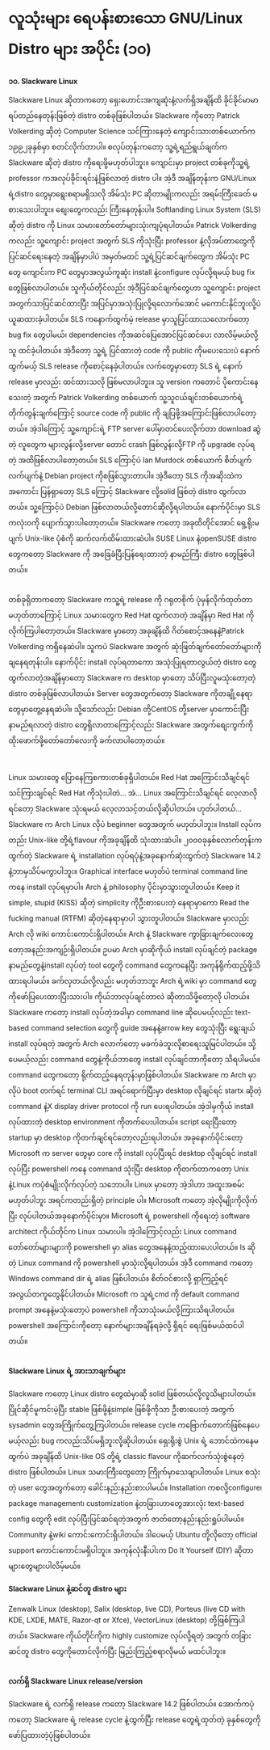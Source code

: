 # လူသုံးများ ရေပန်းစားသော GNU/Linux Distro များ အပိုင်း (၁၀)

**၁၀. Slackware Linux**

Slackware Linux ဆိုတာကတော့ ရှေးဟောင်းအကျဆုံးနဲ့လက်ရှိအချိန်ထိ ခိုင်ခိုင်မာမာ ရပ်တည်နေတုန်းဖြစ်တဲ့ distro တစ်ခုဖြစ်ပါတယ်။ Slackware ကိုတော့ Patrick Volkerding ဆိုတဲ့ Computer Science သင်ကြားနေတဲ့ ကျောင်းသားတစ်ယောက်က ၁၉၉၂ခုနှစ်မှာ စတင်လိုက်တာပါ။ စလုပ်တုန်းကတော့ သူ့ရဲ့ရည်ရွယ်ချက်က Slackware ဆိုတဲ့ distro ကိုရေးဖို့မဟုတ်ပါဘူး။ ကျောင်းမှာ project တစ်ခုကိုသူ့ရဲ့ professor ကအလုပ်ခိုင်းရင်းနဲ့ဖြစ်လာတဲ့ distro ပါ။ အဲ့ဒီ အချိန်တုန်းက GNU/Linux ရဲ့distro တွေမှာရွေးစရာမရှိသလို အိမ်သုံး PC ဆိုတာမျိုးကလည်း အရမ်းကြီးခေတ် မစားသေးပါဘူး။ စျေးတွေကလည်း ကြီးနေတုန်းပါ။ Softlanding Linux System (SLS) ဆိုတဲ့ distro ကို Linux သမားတော်တော်များသုံးကျပုံရပါတယ်။ Patrick Volkerding ကလည်း သူ့ကျောင်း project အတွက် SLS ကိုသုံးပြီး professor နဲ့လိုအပ်တာတွေကို ပြင်ဆင်ရေးနေတဲ့ အချိန်မှာပါပဲ အမှတ်မထင် သူ့ရဲ့ပြင်ဆင်ချက်တွေက အိမ်သုံး PC တွေ ကျောင်းက PC တွေမှာအလွယ်ကူဆုံး install နဲ့configure လုပ်လို့ရမယ့် bug fix တွေဖြစ်လာပါတယ်။ သူကိုယ်တိုင်လည်း အဲ့ဒီပြင်ဆင်ချက်တွေဟာ သူ့ကျောင်း project အတွက်သာပြင်ဆင်ထားပြီး အပြင်မှာအသုံးပြုလို့ရလောက်အောင် မကောင်းနိုင်ဘူးလို့ပဲ ယူဆထားခဲ့ပါတယ်။ SLS ကနောက်ထွက်မဲ့ release မှာသူပြင်ထားသလောက်တော့ bug fix တွေပါမယ်၊ dependencies ကိုအဆင်ပြေအောင်ပြင်ဆင်ပေး လာလိမ့်မယ်လို့သူ ထင်ခဲ့ပါတယ်။ အဲ့ဒီတော့ သူ့ရဲ့ ပြင်ထားတဲ့ code ကို public ကိုမပေးသေးပဲ နောက်ထွက်မယ့် SLS release ကိုစောင့်နေခဲ့ပါတယ်။ လက်တွေမှာတော့ SLS ရဲ့ နောက် release မှာလည်း ထင်ထားသလို ဖြစ်မလာပါဘူး။ သူ version ကတောင် ပိုကောင်းနေသေးတဲ့ အတွက် Patrick Volkerding တစ်ယောက် သူ့သူငယ်ချင်းတစ်ယောက်ရဲ့ တိုက်တွန်းချက်ကြောင့် source code ကို public ကို ချပြဖို့အကြောင်းဖြစ်လာပါတော့တယ်။ အဲ့ဒါကြောင့် သူ့ကျောင်းရဲ့ FTP server ပေါ်မှာတင်ပေးလိုက်တာ download ဆွဲတဲ့ လူတွေက များလွန်းလို့server တောင် crash ဖြစ်လွန်းလို့FTP ကို upgrade လုပ်ရတဲ့ အထိဖြစ်လာပါတော့တယ်။ SLS ကြောင့်ပဲ Ian Murdock တစ်ယောက် စိတ်ပျက်လက်ပျက်နဲ့ Debian project ကိုစဖြစ်သွားတာပါ။ အဲ့ဒီတော့ SLS ကိုအဆိုးထဲကအကောင်း ပြန်ရှာတော့ SLS ကြောင့် Slackware လို့solid ဖြစ်တဲ့ distro ထွက်လာတယ်။ သူ့ကြောင့်ပဲ Debian ဖြစ်လာတယ်လို့တောင်ဆိုလို့ရပါတယ်။ နောက်ပိုင်းမှာ SLS ကလုံးဝကို ပျောက်သွားပါတော့တယ်။ Slackware ကတော့ အခုထိတိုင်အောင် ရှေ့ရိုးမပျက် Unix-like ပုံစံကို ဆက်လက်ထိမ်းထားဆဲပါ။ SUSE Linux နဲ့openSUSE distro တွေကတော့ Slackware ကို အခြေခံပြီးပြန်ရေးထားတဲ့ နာမည်ကြီး distro တွေဖြစ်ပါတယ်။

<figure><img src="../.gitbook/assets/Pvolkerding.jpg" alt=""><figcaption></figcaption></figure>

တစ်ခုရှိတာကတော့ Slackware ကသူ့ရဲ့ release ကို ဂရုတစိုက် ပုံမှန်လိုက်ထုတ်တာ မဟုတ်တာကြောင့် Linux သမားတွေက Red Hat ထွက်လာတဲ့ အချိန်မှာ Red Hat ကိုလိုက်ကြပါတော့တယ်။ Slackware မှာတော့ အခုချိန်ထိ ဂိတ်စောင့်အနေနဲ့Patrick Volkerding ကရှိနေဆဲပါ။ သူကပဲ Slackware အတွက် ဆုံးဖြတ်ချက်တော်တော်များကို ချနေရတုန်းပါ။ နောက်ပိုင်း install လုပ်ရတာကော အသုံးပြုရတာလွယ်တဲ့ distro တွေထွက်လာတဲ့အချိန်မှာတော့ Slackware က desktop မှာတော့ သိပ်ပြီးလူမသုံးတော့တဲ့ distro တစ်ခုဖြစ်လာပါတယ်။ Server တွေအတွက်တော့ Slackware ကိုတချို့နေရာတွေမှာတွေ့နေရဆဲပါ။ သို့သော်လည်း Debian တို့CentOS တို့server မှာကောင်းပြီးနာမည်ရလာတဲ့ distro တွေရှိလာတာကြောင့်လည်း Slackware အတွက်စျေးကွက်ကို ထိုးဖောက်ဖို့တော်တော်လေးကို ခက်လာပါတော့တယ်။

<figure><img src="../.gitbook/assets/Slackware_Logo_alt-150x150.jpg" alt=""><figcaption></figcaption></figure>

<figure><img src="../.gitbook/assets/Slackware-mascot.svg_.png" alt=""><figcaption></figcaption></figure>

Linux သမားတွေ ပြောနေကြစကားတစ်ခုရှိပါတယ်။ Red Hat အကြောင်းသိချင်ရင် သင်ကြားချင်ရင် Red Hat ကိုသုံးပါတဲ… အဲ… Linux အကြောင်းသိချင်ရင် လေ့လာလိုရင်တော့ Slackware သုံးရမယ် လေ့လာသင့်တယ်လို့ဆိုပါတယ်။ ဟုတ်ပါတယ်… Slackware က Arch Linux လိုပဲ beginner တွေအတွက် မဟုတ်ပါဘူး။ Install လုပ်ကတည်း Unix-like တို့ရဲ့flavour ကိုအခုချိန်ထိ သုံးထားဆဲပါ။ ၂၀၀၀ခုနှစ်လောက်တုန်းကထွက်တဲ့ Slackware ရဲ့ installation လုပ်ရပုံနဲ့အခုနောက်ဆုံးထွက်တဲ့ Slackware 14.2 နဲ့ဘာမှသိပ်မကွာပါဘူး။ Graphical interface မဟုတ်ပဲ terminal command line ကနေ install လုပ်ရမှာပါ။ Arch နဲ့ philosophy ပိုင်းမှာသွားတူပါတယ်။ Keep it simple, stupid (KISS) ဆိုတဲ့ simplicity ကိုဦးစားပေးတဲ့ နေရာမှာကော Read the fucking manual (RTFM) ဆိုတဲ့နေရာမှာပါ သွားတူပါတယ်။ Slackware မှာလည်း Arch လို wiki ကောင်းကောင်းရှိပါတယ်။ Arch နဲ့ Slackware ကွာခြားချက်လေးတွေတော့အနည်းအကျဉ်းရှိပါတယ်။ ဥပမာ Arch မှာဆိုကိုယ် install လုပ်ချင်တဲ့ package နာမည်တွေနဲ့install လုပ်တဲ့ tool တွေကို command တွေကနေပြီး အကုန်ရိုက်ထည့်ဖို့သိထားရပါမယ်။ ခက်လှတယ်လို့လည်း မဟုတ်ဘာဘူး Arch ရဲ့wiki မှာ command တွေကိုဖော်ပြပေးထားပြီးသားပါ။ ကိုယ်ဘာလုပ်ချင်တာလဲ ဆိုတာသိဖို့တော့လို ပါတယ်။ Slackware ကတော့ install လုပ်တဲ့အခါမှာ command line ဆိုပေမယ့်လည်း text-based command selection တွေကို guide အနေနဲ့arrow key တွေသုံးပြီး ရွေးချယ် install လုပ်ရတဲ့ အတွက် Arch လောက်တော့ မခက်ခဲဘူးလို့စာရေးသူမြင်ပါတယ်။ သို့ပေမယ့်လည်း command တွေနဲ့ကိုယ်ဘာတွေ install လုပ်ချင်တာကိုတော့ သိရပါမယ်။ command တွေကတော့ ရိုက်ထည့်နေရတုန်းမှာဖြစ်ပါတယ်။ Slackware က Arch မှာလိုပဲ boot တက်ရင် terminal CLI အရင်ရောက်ပြီးမှာ desktop လိုချင်ရင် startx ဆိုတဲ့ command နဲ့X display driver protocol ကို run ပေးရပါတယ်။ အဲ့ဒါမှကိုယ် install လုပ်ထားတဲ့ desktop environment ကိုတက်ပေးပါတယ်။ script ရေးပြီးတော့ startup မှာ desktop ကိုတက်ချင်ရင်တော့လည်းရပါတယ်။ အခုနောက်ပိုင်းတော့ Microsoft က server တွေမှာ core ကို install လုပ်ပြီးရင် desktop လိုချင်ရင် install လုပ်ပြီး powershell ကနေ command သုံးပြီး desktop ကိုတက်တာကတော့ Unix နဲ့Linux ကပုံစံမျိုးလိုက်လုပ်တဲ့ သဘောပါ။ Linux မှာတော့ အဲ့ဒါဟာ အထူးအစမ်း မဟုတ်ပါဘူး အရင်ကတည်းရှိတဲ့ principle ပါ။ Microsoft ကတော့ အဲ့လိုမျိုးကိုလိုက်ပြီး လုပ်ပါတယ်အခုနောက်ပိုင်းမှာ။ Microsoft ရဲ့ powershell ကိုရေးတဲ့ software architect ကိုယ်တိုင်က Linux သမားပါ။ အဲ့ဒါကြောင့်လည်း Linux command တော်တော်များများကို powershell မှာ alias တွေအနေနဲ့ထည့်ထားပေးပါတယ်။ ls ဆိုတဲ့ Linux command ကို powershell မှာသုံးလို့ရပါတယ်။ အဲ့ဒီ command ကတော့ Windows command dir ရဲ့ alias ဖြစ်ပါတယ်။ စိတ်ဝင်စားလို့ ရှာကြည့်ရင်အလွယ်တကူတွေနိုင်ပါတယ်။ Microsoft က သူရဲ့cmd ကို default command prompt အနေနဲ့မသုံးတော့ပဲ powershell ကိုသာသုံးမယ်လို့ကြားသိရပါတယ်။ powershell အကြောင်းကိုတော့ နောက်များအချိန်ရခဲ့လို့ ရှိရင် ရေးဖြစ်မယ်ထင်ပါတယ်။

<figure><img src="../.gitbook/assets/slackware-768x614.png" alt=""><figcaption></figcaption></figure>

**Slackware Linux ရဲ့ အားသာချက်များ**

Slackware ကတော့ Linux distro တွေထဲမှာဆို solid ဖြစ်တယ်လို့လူသိများပါတယ်။ ပြိုင်ဆိုင်မူကင်းမဲ့ပြီး stable ဖြစ်ဖို့နဲ့simple ဖြစ်ဖို့ကိုသာ ဦးစားပေးတဲ့ အတွက် sysadmin တွေအကြိုက်တွေ့ကြပါတယ်။ release cycle ကဗြောက်တောက်ဖြစ်နေပေမယ့်လည်း bug ကလည်းသိပ်မရှိဘူးလို့ဆိုပါတယ်။ ရှေးရိုးစွဲ Unix ရဲ့ ဘောင်ထဲကနေမထွက်ပဲ အခုချိန်ထိ Unix-like OS တို့ရဲ့ classic flavour ကိုဆက်လက်သုံးစွဲနေတဲ့ distro ဖြစ်ပါတယ်။ Linux သမားကြီးတွေတော့ ကြိုက်မှာသေချာပါတယ်။ Linux စသုံးတဲ့ user တွေအတွက်တော့ ခေါင်းနည်းနည်းစားပါမယ်။ Installation ကစလို့configure၊ package management၊ customization နဲ့တခြားဟာတွေအားလုံး text-based config တွေကို edit လုပ်ပြီးပြင်ဆင်ရတဲ့အတွက် ဇာတ်တော့နည်းနည်းရှုပ်ပါမယ်။ Community နဲ့wiki ကောင်းကောင်းရှိပါတယ်။ ဒါပေမယ့် Ubuntu တို့လိုတော့ official support ကောင်းကောင်းမရှိပါဘူး။ အကုန်လုံးနီးပါးက Do It Yourself (DIY) ဆိုတာများတွေများပါလိမ့်မယ်။

**Slackware Linux နဲ့ဆင်တူ distro များ**

Zenwalk Linux (desktop), Salix (desktop, live CD), Porteus (live CD with KDE, LXDE, MATE, Razor-qt or Xfce), VectorLinux (desktop) တို့ဖြစ်ကြပါတယ်။ Slackware ကိုယ်တိုင်ကိုက highly customize လုပ်လို့ရတဲ့ အတွက် တခြားဆင်တူ distro တွေကိုတောင်လိုက်ပြီး မြည်းကြည့်စရာလိုမယ် မထင်ပါဘူး။

<figure><img src="../.gitbook/assets/800px-SlackwareFamilyTree1210.svg_.png" alt=""><figcaption></figcaption></figure>

**လက်ရှိ Slackware Linux release/version**

Slackware ရဲ့ လက်ရှိ release ကတော့ Slackware 14.2 ဖြစ်ပါတယ်။ အောက်ကပုံကတော့ Slackware ရဲ့ release cycle နဲ့ထွက်ပြီး release တွေရဲ့ထုတ်တဲ့ ခုနှစ်တွေကိုဖော်ပြထားတဲ့ပုံဖြစ်ပါတယ်။

<figure><img src="../.gitbook/assets/411a12cfe3d9bb9b3b5dbea49e1c499d.png" alt=""><figcaption></figcaption></figure>
